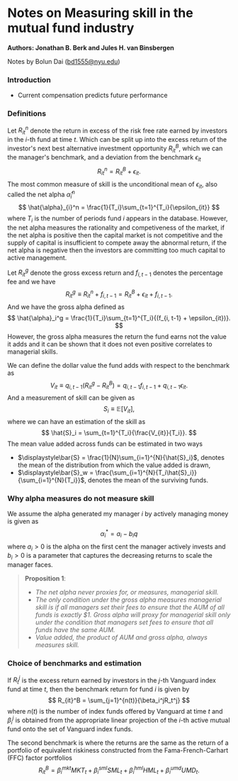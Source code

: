 # Notes on Measuring skill in the mutual fund industry

**Authors: Jonathan B. Berk and Jules H. van Binsbergen**

Notes by Bolun Dai (bd1555@nyu.edu)

### Introduction

- Current compensation predicts future performance

### Definitions

Let $R_{it}^n$ denote the return in excess of the risk free rate earned by investors in the $i$-th fund at time $t$. Which can be split up into the excess return of the investor's next best alternative investment opportunity $R_{it}^B$, which we can the manager's benchmark, and a deviation from the benchmark $\epsilon_{it}$
$$
R_{it}^n = R_{it}^B + \epsilon_{it}.
$$
The most common measure of skill is the unconditional mean of $\epsilon_{it}$, also called the net alpha $\hat{\alpha}_i^n$
$$
\hat{\alpha}_{i}^n = \frac{1}{T_i}\sum_{t=1}^{T_i}{\epsilon_{it}}
$$
where $T_i$ is the number of periods fund $i$ appears in the database. However, the net alpha measures the rationality and competiveness of the market, if the net alpha is positive then the capital market is not competitive and the supply of capital is insufficient to compete away the abnormal return, if the net alpha is negative then the investors are committing too much capital to active management.



Let $R_{it}^g$ denote the gross excess return and $f_{i, t-1}$ denotes the percentage fee and we have
$$
R_{it}^g \equiv R_{it}^n + f_{i, t-1} = R_{it}^B + \epsilon_{it} + f_{i, t-1}.
$$
And we have the gross alpha defined as
$$
\hat{\alpha}_i^g = \frac{1}{T_i}\sum_{t=1}^{T_i}{(f_{i, t-1} + \epsilon_{it})}.
$$
However, the gross alpha measures the return the fund earns not the value it adds and it can be shown that it does not even positive correlates to managerial skills.



We can define the dollar value the fund adds with respect to the benchmark as
$$
V_{it} \equiv q_{i, t-1}(R_{it}^g - R_{it}^B) = q_{i, t-1}f_{i, t-1} + q_{i, t-1}\epsilon_{it}.
$$
And a measurement of skill can be given as
$$
S_i \equiv \mathbb{E}[V_{it}],
$$
where we can have an estimation of the skill as
$$
\hat{S}_i = \sum_{t=1}^{T_i}{\frac{V_{it}}{T_i}}.
$$
The mean value added across funds can be estimated in two ways

- $\displaystyle\bar{S} = \frac{1}{N}\sum_{i=1}^{N}{\hat{S}_i}$, denotes the mean of the distribution from which the value added is drawn,
- $\displaystyle\bar{S}_w = \frac{\sum_{i=1}^{N}{T_i\hat{S}_i}}{\sum_{i=1}^{N}{T_i}}$, denotes the mean of the surviving funds.

 

### Why alpha measures do not measure skill

We assume the alpha generated my manager $i$ by actively managing money is given as
$$
\alpha_i^* = a_i - b_iq
$$
where $a_i > 0$ is the alpha on the first cent the manager actively invests and $b_i > 0$ is a parameter that captures the decreasing returns to scale the manager faces. 

> **Proposition 1**:
>
> - *The net alpha never proxies for, or measures, managerial skill.*
> - *The only condition under the gross alpha measures managerial skill is if all managers set their fees to ensure that the AUM of all funds is exactly $1. Gross alpha will proxy for managerial skill only under the condition that managers set fees to ensure that all funds have the same AUM.*
> - *Value added, the product of AUM and gross alpha, always measures skill.*



### Choice of benchmarks and estimation

If $R_{t}^j$ is the excess return earned by investors in the $j$-th Vanguard index fund at time $t$, then the benchmark return for fund $i$ is given by
$$
R_{it}^B = \sum_{j=1}^{n(t)}{\beta_i^jR_t^j}
$$
where $n(t)$ is the number of index funds offered by Vanguard at time $t$ and $\beta_i^j$ is obtained from the appropriate linear projection of the $i$-th active mutual fund onto the set of Vanguard index funds.



The second benchmark is where the returns are the same as the return of a portfolio of equivalent riskiness constructed from the Fama-French-Carhart (FFC) factor portfolios
$$
R_{it}^B = \beta_i^{mkt}MKT_t + \beta_i^{sml}SML_t + \beta_i^{hml}HML_t + \beta_i^{umd}UMD_t.
$$
